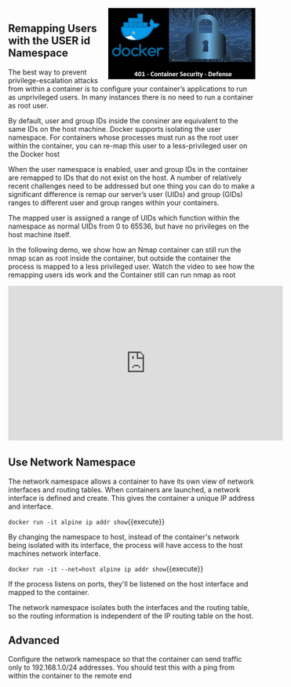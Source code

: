 <img align="right" src="./assets/docker_defense_pic_v1.jpg" width="300">

## Remapping Users with the USER id Namespace

The best way to prevent privilege-escalation attacks from within a container is to configure your container’s applications to run as unprivileged users. In many instances there is no need to run a container as root user.

By default, user and group IDs inside the consiner are equivalent to the same IDs on the host machine. Docker supports isolating the user namespace.  For containers whose processes must run as the root user within the container, you can re-map this user to a less-privileged user on the Docker host

When the user namespace is enabled, user and group IDs in the container are remapped to IDs that do not exist on the host. A number of relatively recent challenges need to be  addressed but one thing you can do to make a significant difference is remap our server’s user (UIDs) and group (GIDs) ranges to different user and group ranges within your containers.

The mapped user is assigned a range of UIDs which function within the namespace as normal UIDs from 0 to 65536, but have no privileges on the host machine itself.

In the following demo, we show how an Nmap container can still run the nmap scan as root inside the container, but outside the container the process is mapped to a less privileged user. Watch the video to see how the remapping users ids work and the Container still can run nmap as root
<iframe width="560" height="315" src="https://www.youtube-nocookie.com/embed/wMjHunoR0zQ" frameborder="0" allow="accelerometer; autoplay; encrypted-media; gyroscope; picture-in-picture" allowfullscreen></iframe>


## Use Network Namespace

The network namespace allows a container to have its own view of network interfaces and routing tables. When containers are launched, a network interface is defined and  create. This gives the container a unique IP address and interface.

`docker run -it alpine ip addr show`{{execute}}

By changing the namespace to host, instead of the  container's network being isolated with its interface, the process will  have access to the host machines network interface.

`docker run -it --net=host alpine ip addr show`{{execute}}

If the process listens on ports, they'll be listened on the host interface and mapped to the container.

The network namespace isolates both the interfaces and the routing table, so the routing information is independent of the IP routing table on the host.

## Advanced

Configure the network namespace so that the container can send traffic only to 192.168.1.0/24 addresses. You should test this with a ping from within the container to the remote end

